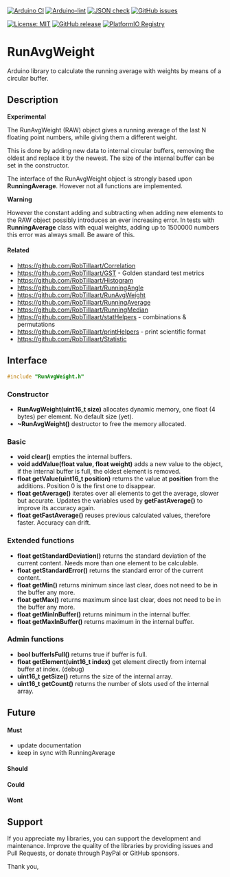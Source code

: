 
[![Arduino CI](https://github.com/RobTillaart/RunAvgWeight/workflows/Arduino%20CI/badge.svg)](https://github.com/marketplace/actions/arduino_ci)
[![Arduino-lint](https://github.com/RobTillaart/RunAvgWeight/actions/workflows/arduino-lint.yml/badge.svg)](https://github.com/RobTillaart/RunAvgWeight/actions/workflows/arduino-lint.yml)
[![JSON check](https://github.com/RobTillaart/RunAvgWeight/actions/workflows/jsoncheck.yml/badge.svg)](https://github.com/RobTillaart/RunAvgWeight/actions/workflows/jsoncheck.yml)
[![GitHub issues](https://img.shields.io/github/issues/RobTillaart/RunAvgWeight.svg)](https://github.com/RobTillaart/RunAvgWeight/issues)

[![License: MIT](https://img.shields.io/badge/license-MIT-green.svg)](https://github.com/RobTillaart/RunAvgWeight/blob/master/LICENSE)
[![GitHub release](https://img.shields.io/github/release/RobTillaart/RunAvgWeight.svg?maxAge=3600)](https://github.com/RobTillaart/RunAvgWeight/releases)
[![PlatformIO Registry](https://badges.registry.platformio.org/packages/robtillaart/library/RunAvgWeight.svg)](https://registry.platformio.org/libraries/robtillaart/RunAvgWeight)


# RunAvgWeight

Arduino library to calculate the running average with weights by means of a circular buffer.


## Description

**Experimental**

The RunAvgWeight (RAW) object gives a running average of the last N floating point numbers, 
while giving them a different weight.

This is done by adding new data to internal circular buffers, removing the oldest and 
replace it by the newest. 
The size of the internal buffer can be set in the constructor.

The interface of the RunAvgWeight object is strongly based upon **RunningAverage**.
However not all functions are implemented.

**Warning**

However the constant adding and subtracting when adding new elements to the RAW object 
possibly introduces an ever increasing error. 
In tests with **RunningAverage** class with equal weights, adding up to 1500000 numbers 
this error was always small. Be aware of this.


#### Related

- https://github.com/RobTillaart/Correlation
- https://github.com/RobTillaart/GST - Golden standard test metrics
- https://github.com/RobTillaart/Histogram
- https://github.com/RobTillaart/RunningAngle
- https://github.com/RobTillaart/RunAvgWeight
- https://github.com/RobTillaart/RunningAverage
- https://github.com/RobTillaart/RunningMedian
- https://github.com/RobTillaart/statHelpers - combinations & permutations
- https://github.com/RobTillaart/printHelpers - print scientific format
- https://github.com/RobTillaart/Statistic


## Interface

```cpp
#include "RunAvgWeight.h"
```

### Constructor

- **RunAvgWeight(uint16_t size)** allocates dynamic memory, one float (4 bytes) per element. 
No default size (yet).
- **~RunAvgWeight()** destructor to free the memory allocated.


### Basic

- **void clear()** empties the internal buffers.
- **void addValue(float value, float weight)** adds a new value to the object, 
if the internal buffer is full, the oldest element is removed.
- **float getValue(uint16_t position)** returns the value at **position** from the additions. 
Position 0 is the first one to disappear.
- **float getAverage()** iterates over all elements to get the average, slower but accurate. 
Updates the variables used by **getFastAverage()** to improve its accuracy again.
- **float getFastAverage()** reuses previous calculated values, therefore faster. Accuracy can drift.


### Extended functions

- **float getStandardDeviation()** returns the standard deviation of the current content. 
Needs more than one element to be calculable.
- **float getStandardError()** returns the standard error of the current content.
- **float getMin()** returns minimum since last clear, does not need to be in the buffer any more.
- **float getMax()** returns maximum since last clear, does not need to be in the buffer any more.
- **float getMinInBuffer()** returns minimum in the internal buffer.
- **float getMaxInBuffer()** returns maximum in the internal buffer.


### Admin functions

- **bool bufferIsFull()** returns true if buffer is full.
- **float getElement(uint16_t index)** get element directly from internal buffer at index. (debug)
- **uint16_t getSize()** returns the size of the internal array.
- **uint16_t getCount()** returns the number of slots used of the internal array.



## Future

#### Must

- update documentation
- keep in sync with RunningAverage

#### Should

#### Could

#### Wont

## Support

If you appreciate my libraries, you can support the development and maintenance.
Improve the quality of the libraries by providing issues and Pull Requests, or
donate through PayPal or GitHub sponsors.

Thank you,


